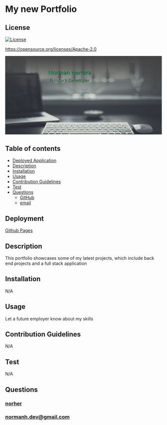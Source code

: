 # My new Portfolio

## License

[![License](https://img.shields.io/badge/License-Apache_2.0-blue.svg)](https://opensource.org/licenses/Apache-2.0)

https://opensource.org/licenses/Apache-2.0

![Image](./assets/images/landing.png)

## Table of contents

- [Deployed Application](#Deployment)
- [Description](#description)
- [Installation](#installation)
- [Usage](#usage)
- [Contribution Guidelines](#contribution-guidelines)
- [Test](#test)
- [Questions](#questions)
  - [GitHub](#github)
  - [email](#email)

## Deployment

[Github Pages](https://norher.github.io/New-Portfolio/)

## Description

This portfolio showcases some of my latest projects, which include back end projects and a full stack application

## Installation

N/A

## Usage

Let a future employer know about my skills

## Contribution Guidelines

N/A

## Test

N/A

## Questions

### [norher](https://github.com/norher)

### normanh.dev@gmail.com
